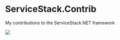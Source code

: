 # ServiceStack.Contrib
My contributions to the ServiceStack.NET framework

<a href="http://teamcity/viewType.html?buildTypeId=ServiceStackContrib_Features_Uptime_Build&guest=1">
<img src="http://teamcity/app/rest/builds/buildType:(id:ServiceStackContrib_Features_Uptime_Build)/statusIcon"/>
</a>

